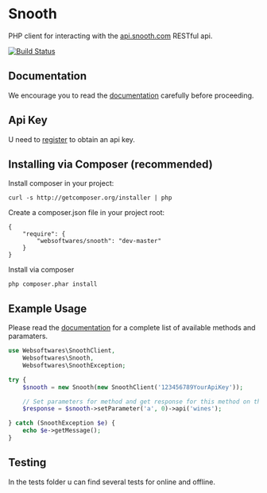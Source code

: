 # Snooth

PHP client for interacting with the [api.snooth.com](https://api.snooth.com/ "snooth.com") RESTful api.

[![Build Status](https://api.travis-ci.org/websoftwares/Snooth.png)](https://travis-ci.org/websoftwares/Snooth)

## Documentation
We encourage you to read the [documentation](https://api.snooth.com/ "api.snooth.com") carefully before proceeding.

## Api Key
U need to [register](https://api.snooth.com/register/ "api.snooth.com") to obtain an api key.

## Installing via Composer (recommended)

Install composer in your project:
```
curl -s http://getcomposer.org/installer | php
```

Create a composer.json file in your project root:
```
{
    "require": {
        "websoftwares/snooth": "dev-master"
    }
}
```

Install via composer
```
php composer.phar install
```

## Example Usage
Please read the [documentation](https://api.snooth.com/ "api.snooth.com") for a complete list of available methods and paramaters.


```php
use Websoftwares\SnoothClient,
	Websoftwares\Snooth,
	Websoftwares\SnoothException;

try {
	$snooth = new Snooth(new SnoothClient('123456789YourApiKey'));

	// Set parameters for method and get response for this method on the snooth api
	$response = $snooth->setParameter('a', 0)->api('wines');

} catch (SnoothException $e) {
	echo $e->getMessage();
}

```

## Testing
In the tests folder u can find several tests for online and offline.